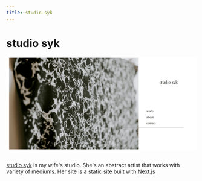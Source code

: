 ```yaml
---
title: studio-syk
---
```


# studio syk

![Homepage of studio syk](media/studiosyk.png)

```scala mdoc:percentages:studio-syk
```

[studio syk](https://studiosyk.com) is my wife's studio. She's an abstract
artist that works with variety of mediums. Her site is a static site built with
[Next.js](https://nextjs.org)

```scala mdoc:tags:studio-syk
```
